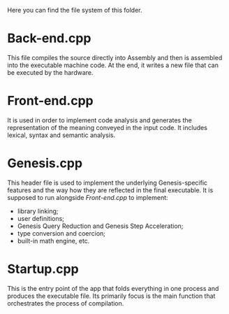 Here you can find the file system of this folder.   
# Back-end.cpp
This file compiles the source directly into Assembly and then is assembled into the executable machine code. At the end, it writes a new file that can be executed by the hardware.
# Front-end.cpp
It is used in order to implement code analysis and generates the representation of the meaning conveyed in the input code. It includes lexical, syntax and semantic analysis. 
# Genesis.cpp
This header file is used to implement the underlying Genesis-specific features and the way how they are reflected in the final executable. It is supposed to run alongside *Front-end.cpp* to implement:
* library linking;
* user definitions;
* Genesis Query Reduction and Genesis Step Acceleration;
* type conversion and coercion;
* built-in math engine, etc. 
# Startup.cpp
This is the entry point of the app that folds everything in one process and produces the executable file. Its primarily focus is the main function that orchestrates the process of compilation. 
